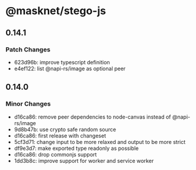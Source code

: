 # @masknet/stego-js

## 0.14.1

### Patch Changes

- 623d96b: improve typescript definition
- e4ef122: list @napi-rs/image as optional peer

## 0.14.0

### Minor Changes

- d16ca86: remove peer dependencies to node-canvas instead of @napi-rs/image
- 9d8b47b: use crypto safe random source
- d16ca86: first release with changeset
- 5cf3d71: change input to be more relaxed and output to be more strict
- df9e3d7: make exported type readonly as possible
- d16ca86: drop commonjs support
- 1dd3b8c: improve support for worker and service worker
